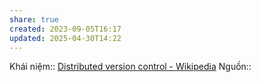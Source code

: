 ```yaml
---
share: true
created: 2023-09-05T16:17
updated: 2025-04-30T14:22
---
```

Khái niệm:: 
[Distributed version control - Wikipedia](https://en.wikipedia.org/wiki/Distributed_version_control)
Nguồn:: 